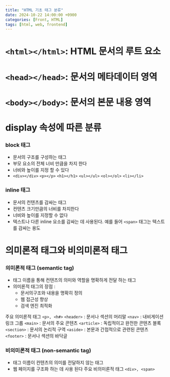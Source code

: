 ```yaml
---
title: "HTML 기초 태그 분류"
date: 2024-10-22 14:00:00 +0900
categories: [Front, HTML]
tags: [html, web, frontend]
---
```


# `<html></html>`: HTML 문서의 루트 요소

# `<head></head>`: 문서의 메타데이터 영역

# `<body></body>`: 문서의 본문 내용 영역

# display 속성에 따른 분류

### block 태그

- 문서의 구조를 구성하는 태그
- 부모 요소의 전체 너비 만큼을 차지 한다
- 너비와 높이를 지정 할 수 있다
- `<div></div>` `<p></p>` `<h1></h1>` `<ul></ul>` `<ol></ol>` `<li></li>`

### inline 태그

- 문서의 컨텐츠를 감싸는 태그
- 컨텐츠 크기만큼의 너비를 차지한다
- 너비와 높이를 지정할 수 없다
- 텍스트나 다른 inline 요소를 감싸는 데 사용된다. 예를 들어 `<span>` 태그는 텍스트를 감싸는 용도

# 의미론적 태그와 비의미론적 태그

### 의미론적 태그 (semantic tag)

- 태그 이름을 통해 컨텐츠의 의미와 역할을 명확하게 전달 하는 태그
- 의미론적 태그의 장점 :
  - 문서의구조와 내용을 명확히 정의
  - 웹 접근성 향상
  - 검색 엔진 최적화

주요 의미론적 태그
`<p>, <h#>`
`<header>` : 문서나 섹션의 머리말
`<nav>` : 내비게이션 링크 그룹
`<main>` : 문서의 주요 콘텐츠
`<article>` : 독립적이고 완전한 콘텐츠 블록
`<section>` : 문서의 논리적 구역
`<aside>` : 본문과 간접적으로 관련된 콘텐츠
`<footer>` : 문서나 섹션의 바닥글

### 비의미론적 태그 (non-semantic tag)

- 태그 이름이 컨텐츠의 의미를 전달하지 않는 태그
- 웹 페이지를 구조화 하는 데 사용 된다
  주요 비의미론적 태그
  `<div>, <span>`
